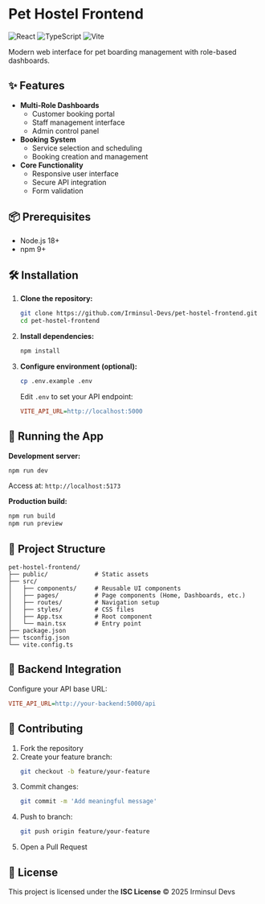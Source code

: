 # Pet Hostel Frontend

![React](https://img.shields.io/badge/React-18%2B-blue)
![TypeScript](https://img.shields.io/badge/TypeScript-5%2B-3178C6)
![Vite](https://img.shields.io/badge/Vite-4%2B-646CFF)

Modern web interface for pet boarding management with role-based dashboards.

## ✨ Features

- **Multi-Role Dashboards**
  - Customer booking portal
  - Staff management interface
  - Admin control panel
- **Booking System**
  - Service selection and scheduling
  - Booking creation and management
- **Core Functionality**
  - Responsive user interface
  - Secure API integration
  - Form validation

## 📦 Prerequisites

- Node.js 18+
- npm 9+

## 🛠️ Installation

1. **Clone the repository:**
   ```bash
   git clone https://github.com/Irminsul-Devs/pet-hostel-frontend.git
   cd pet-hostel-frontend
   ```

2. **Install dependencies:**
   ```bash
   npm install
   ```

3. **Configure environment (optional):**
   ```bash
   cp .env.example .env
   ```
   Edit `.env` to set your API endpoint:
   ```ini
   VITE_API_URL=http://localhost:5000
   ```

## 🚀 Running the App

**Development server:**
```bash
npm run dev
```
Access at: `http://localhost:5173`

**Production build:**
```bash
npm run build
npm run preview
```

## 📂 Project Structure

```
pet-hostel-frontend/
├── public/             # Static assets
├── src/
│   ├── components/     # Reusable UI components
│   ├── pages/          # Page components (Home, Dashboards, etc.)
│   ├── routes/         # Navigation setup
│   ├── styles/         # CSS files
│   ├── App.tsx         # Root component
│   └── main.tsx        # Entry point
├── package.json
├── tsconfig.json
└── vite.config.ts
```

## 🔌 Backend Integration

Configure your API base URL:
```ini
VITE_API_URL=http://your-backend:5000/api
```

## 🤝 Contributing

1. Fork the repository
2. Create your feature branch:
   ```bash
   git checkout -b feature/your-feature
   ```
3. Commit changes:
   ```bash
   git commit -m 'Add meaningful message'
   ```
4. Push to branch:
   ```bash
   git push origin feature/your-feature
   ```
5. Open a Pull Request

## 📜 License

This project is licensed under the **ISC License** © 2025 Irminsul Devs
